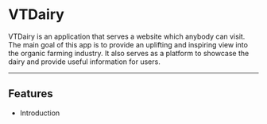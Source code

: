 # VTDairy
VTDairy is an application that serves a website which anybody can visit. The main goal of this app is to provide an uplifting and inspiring view into the organic farming industry. It also serves as a platform to showcase the dairy and provide useful information for users.

--- 

## Features
- Introduction 